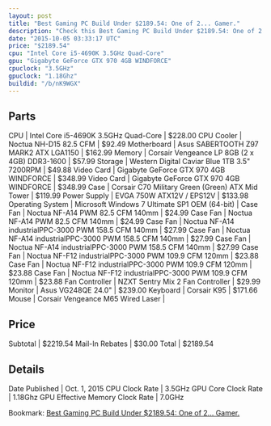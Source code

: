 ```yaml
---
layout: post
title: "Best Gaming PC Build Under $2189.54: One of 2... Gamer."
description: "Check this Best Gaming PC Build Under $2189.54: One of 2... Gamer.. CPU: Intel Core i5-4690K 3.5GHz Quad-Core, CPU Cooler: Noctua NH-D15 82.5 CFM, Motherboard: Asus SABERT"
date: "2015-10-05 03:33:17 UTC"
price: "$2189.54"
cpu: "Intel Core i5-4690K 3.5GHz Quad-Core"
gpu: "Gigabyte GeForce GTX 970 4GB WINDFORCE"
cpuclock: "3.5GHz"
gpuclock: "1.18Ghz"
buildid: "/b/nK9WGX"
---
```


## Parts

CPU | Intel Core i5-4690K 3.5GHz Quad-Core | $228.00
CPU Cooler | Noctua NH-D15 82.5 CFM | $92.49
Motherboard | Asus SABERTOOTH Z97 MARK2 ATX LGA1150 | $162.99
Memory | Corsair Vengeance LP 8GB (2 x 4GB) DDR3-1600 | $57.99
Storage | Western Digital Caviar Blue 1TB 3.5" 7200RPM | $49.88
Video Card | Gigabyte GeForce GTX 970 4GB WINDFORCE | $348.99
Video Card | Gigabyte GeForce GTX 970 4GB WINDFORCE | $348.99
Case | Corsair C70 Military Green (Green) ATX Mid Tower | $119.99
Power Supply | EVGA 750W ATX12V / EPS12V | $133.98
Operating System | Microsoft Windows 7 Ultimate SP1 OEM (64-bit) | 
Case Fan | Noctua NF-A14 PWM 82.5 CFM 140mm | $24.99
Case Fan | Noctua NF-A14 PWM 82.5 CFM 140mm | $24.99
Case Fan | Noctua NF-A14 industrialPPC-3000 PWM 158.5 CFM 140mm | $27.99
Case Fan | Noctua NF-A14 industrialPPC-3000 PWM 158.5 CFM 140mm | $27.99
Case Fan | Noctua NF-A14 industrialPPC-3000 PWM 158.5 CFM 140mm | $27.99
Case Fan | Noctua NF-F12 industrialPPC-3000 PWM 109.9 CFM 120mm | $23.88
Case Fan | Noctua NF-F12 industrialPPC-3000 PWM 109.9 CFM 120mm | $23.88
Case Fan | Noctua NF-F12 industrialPPC-3000 PWM 109.9 CFM 120mm | $23.88
Fan Controller | NZXT Sentry Mix 2 Fan Controller | $29.99
Monitor | Asus VG248QE 24.0" | $239.00
Keyboard | Corsair K95 | $171.66
Mouse | Corsair Vengeance M65 Wired Laser | 

## Price

Subtotal | $2219.54
Mail-In Rebates | $30.00
Total | $2189.54

## Details

Date Published | Oct. 1, 2015
CPU Clock Rate | 3.5GHz
GPU Core Clock Rate | 1.18Ghz
GPU Effective Memory Clock Rate | 7.0GHz

Bookmark: [Best Gaming PC Build Under $2189.54: One of 2... Gamer.](http://pcbuilders.github.io/2015/10/05/best-gaming-pc-build-under-2189-dollars-dot-54-one-of-2-dot-dot-dot-gamer/)
